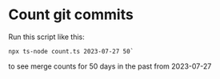 # Count git commits

Run this script like this:

```shell
npx ts-node count.ts 2023-07-27 50`
```

to see merge counts for 50 days in the past from 2023-07-27
